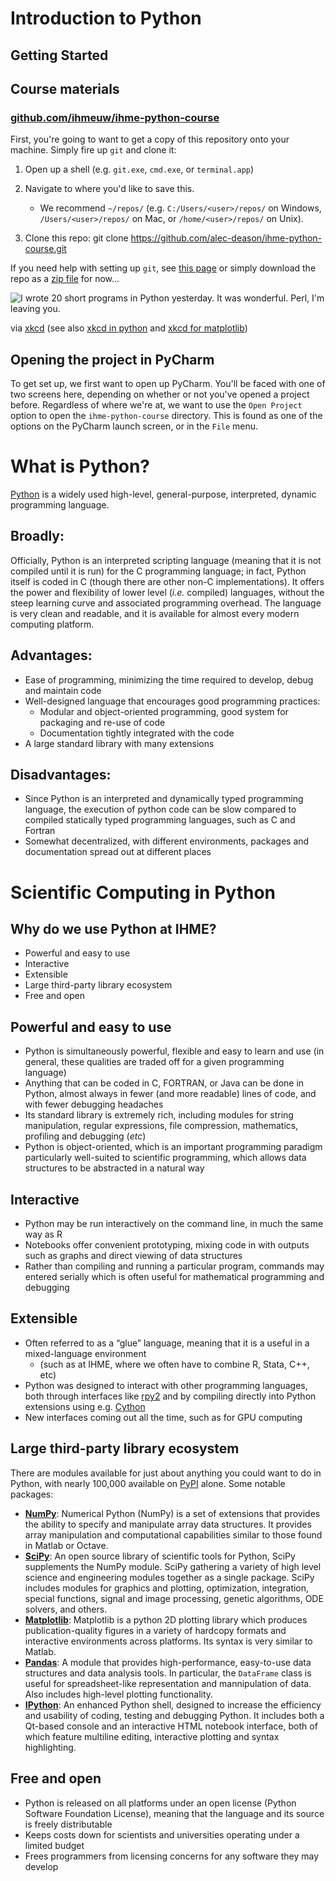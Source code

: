 # Introduction to Python
## Getting Started

## Course materials

### [github.com/ihmeuw/ihme-python-course](https://github.com/alec-deason/ihme-python-course/tree/compact_version)

First, you're going to want to get a copy of this repository onto your
machine. Simply fire up ``git`` and clone it:

1.  Open up a shell (e.g. ``git.exe``, ``cmd.exe``, or ``terminal.app``)

2.  Navigate to where you'd like to save this. 
    - We recommend ``~/repos/`` (e.g. ``C:/Users/<user>/repos/`` on Windows, 
    ``/Users/<user>/repos/`` on Mac, or ``/home/<user>/repos/`` on Unix).

3.  Clone this repo:
        git clone https://github.com/alec-deason/ihme-python-course.git
        
If you need help with setting up `git`, see 
[this page](https://help.github.com/articles/set-up-git/#setting-up-git) or 
simply download the repo as a [zip file](https://github.com/alec-deason/ihme-python-course/archive/compact_version.zip) for now...

![I wrote 20 short programs in Python yesterday. It was wonderful. Perl, I'm leaving you.](http://imgs.xkcd.com/comics/python.png)

via [xkcd](https://xkcd.com/353/) (see also [xkcd in python](https://pypi.python.org/pypi/xkcd/) 
and [xkcd for matplotlib](http://matplotlib.org/xkcd/examples/showcase/xkcd.html))

## Opening the project in PyCharm

To get set up, we first want to open up PyCharm.  You'll be faced with one of two screens here, 
depending on whether or not you've opened a project before.  Regardless of where we're at,
we want to use the `Open Project` option to open the `ihme-python-course` directory. This is 
found as one of the options on the PyCharm launch screen, or in the `File` menu.

# What is Python?

[Python](http://www.python.org/) is a widely used high-level, general-purpose, 
interpreted, dynamic programming language.

## Broadly:

Officially, Python is an interpreted scripting language (meaning that it is not 
compiled until it is run) for the C programming language; in fact, Python itself is 
coded in C (though there are other non-C implementations). It offers the power and 
flexibility of lower level (*i.e.* compiled) languages, without the steep learning 
curve and associated programming overhead. The language is very clean and readable, 
and it is available for almost every modern computing platform.

## Advantages:

* Ease of programming, minimizing the time required to develop, debug and maintain code
* Well-designed language that encourages good programming practices:
    * Modular and object-oriented programming, good system for packaging and re-use of code
    * Documentation tightly integrated with the code
* A large standard library with many extensions

## Disadvantages:

* Since Python is an interpreted and dynamically typed programming language, the execution 
of python code can be slow compared to compiled statically typed programming languages, such as C and Fortran
* Somewhat decentralized, with different environments, packages and documentation spread out at different places

# Scientific Computing in Python


## Why do we use Python at IHME?

- Powerful and easy to use
- Interactive
- Extensible
- Large third-party library ecosystem
- Free and open

## Powerful and easy to use

- Python is simultaneously powerful, flexible and easy to learn and use 
(in general, these qualities are traded off for a given programming language)
- Anything that can be coded in C, FORTRAN, or Java can be done in Python, 
almost always in fewer (and more readable) lines of code, and with fewer debugging headaches
- Its standard library is extremely rich, including modules for string 
manipulation, regular expressions, file compression, mathematics, profiling and debugging (*etc*)
- Python is object-oriented, which is an important programming paradigm 
particularly well-suited to scientific programming, which allows data 
structures to be abstracted in a natural way

## Interactive 

- Python may be run interactively on the command line, 
in much the same way as R
- Notebooks offer convenient prototyping, mixing code in 
with outputs such as graphs and direct viewing of data structures
- Rather than compiling and running a particular program, 
commands may entered serially which is often useful for mathematical programming and debugging

## Extensible

- Often referred to as a “glue” language, meaning that it is a useful in a mixed-language environment 
    - (such as at IHME, where we often have to combine R, Stata, C++, etc)
- Python was designed to interact with other programming languages, both through 
interfaces like [rpy2](http://rpy2.bitbucket.org/) and by compiling directly 
into Python extensions using e.g. [Cython](http://cython.org/)
- New interfaces coming out all the time, such as for GPU computing

## Large third-party library ecosystem

There are modules available for just about anything you could want to do in Python,
 with nearly 100,000 available on [PyPI](https://pypi.python.org/pypi) alone. Some notable packages:

- [**NumPy**](http://www.numpy.org/): Numerical Python (NumPy) is a set of extensions that provides 
the ability to specify and manipulate array data structures. It provides array manipulation and 
computational capabilities similar to those found in Matlab or Octave. 
- [**SciPy**](http://www.scipy.org/): An open source library of scientific tools for Python, 
SciPy supplements the NumPy module. SciPy gathering a variety of high level science and 
engineering modules together as a single package. SciPy includes modules for graphics and 
plotting, optimization, integration, special functions, signal and image processing, 
genetic algorithms, ODE solvers, and others.
- [**Matplotlib**](http://matplotlib.org/): Matplotlib is a python 2D plotting library 
which produces publication-quality figures in a variety of hardcopy formats and interactive 
environments across platforms. Its syntax is very similar to Matlab. 
- [**Pandas**](http://pandas.pydata.org/): A module that provides high-performance, 
easy-to-use data structures and data analysis tools. In particular, the `DataFrame` class is 
useful for spreadsheet-like representation and mannipulation of data. Also includes 
high-level plotting functionality.
- [**IPython**](https://ipython.org/): An enhanced Python shell, designed to increase 
the efficiency and usability of coding, testing and debugging Python. It includes both 
a Qt-based console and an interactive HTML notebook interface, both of which 
feature multiline editing, interactive plotting and syntax highlighting.

## Free and open

- Python is released on all platforms under an open license 
(Python Software Foundation License), meaning that the language and its source is freely distributable
- Keeps costs down for scientists and universities operating under a limited budget
- Frees programmers from licensing concerns for any software they may develop

